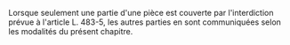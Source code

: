 Lorsque seulement une partie d'une pièce est couverte par l'interdiction prévue à l'article L. 483-5, les autres parties en sont communiquées selon les modalités du présent chapitre.
